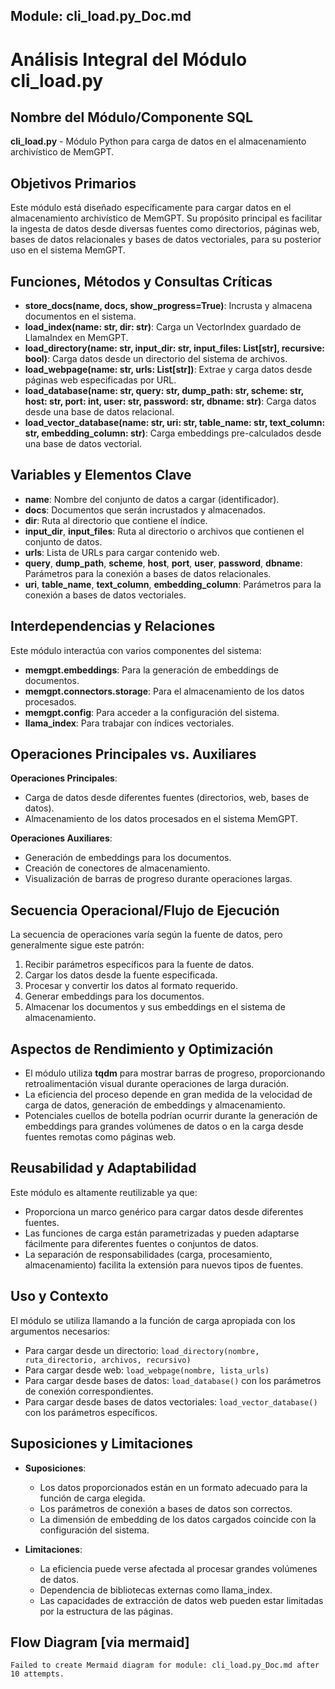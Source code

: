 ## Module: cli_load.py_Doc.md

# Análisis Integral del Módulo cli_load.py

## Nombre del Módulo/Componente SQL
**cli_load.py** - Módulo Python para carga de datos en el almacenamiento archivístico de MemGPT.

## Objetivos Primarios
Este módulo está diseñado específicamente para cargar datos en el almacenamiento archivístico de MemGPT. Su propósito principal es facilitar la ingesta de datos desde diversas fuentes como directorios, páginas web, bases de datos relacionales y bases de datos vectoriales, para su posterior uso en el sistema MemGPT.

## Funciones, Métodos y Consultas Críticas
- **store_docs(name, docs, show_progress=True)**: Incrusta y almacena documentos en el sistema.
- **load_index(name: str, dir: str)**: Carga un VectorIndex guardado de LlamaIndex en MemGPT.
- **load_directory(name: str, input_dir: str, input_files: List[str], recursive: bool)**: Carga datos desde un directorio del sistema de archivos.
- **load_webpage(name: str, urls: List[str])**: Extrae y carga datos desde páginas web especificadas por URL.
- **load_database(name: str, query: str, dump_path: str, scheme: str, host: str, port: int, user: str, password: str, dbname: str)**: Carga datos desde una base de datos relacional.
- **load_vector_database(name: str, uri: str, table_name: str, text_column: str, embedding_column: str)**: Carga embeddings pre-calculados desde una base de datos vectorial.

## Variables y Elementos Clave
- **name**: Nombre del conjunto de datos a cargar (identificador).
- **docs**: Documentos que serán incrustados y almacenados.
- **dir**: Ruta al directorio que contiene el índice.
- **input_dir**, **input_files**: Ruta al directorio o archivos que contienen el conjunto de datos.
- **urls**: Lista de URLs para cargar contenido web.
- **query**, **dump_path**, **scheme**, **host**, **port**, **user**, **password**, **dbname**: Parámetros para la conexión a bases de datos relacionales.
- **uri**, **table_name**, **text_column**, **embedding_column**: Parámetros para la conexión a bases de datos vectoriales.

## Interdependencias y Relaciones
Este módulo interactúa con varios componentes del sistema:
- **memgpt.embeddings**: Para la generación de embeddings de documentos.
- **memgpt.connectors.storage**: Para el almacenamiento de los datos procesados.
- **memgpt.config**: Para acceder a la configuración del sistema.
- **llama_index**: Para trabajar con índices vectoriales.

## Operaciones Principales vs. Auxiliares
**Operaciones Principales**:
- Carga de datos desde diferentes fuentes (directorios, web, bases de datos).
- Almacenamiento de los datos procesados en el sistema MemGPT.

**Operaciones Auxiliares**:
- Generación de embeddings para los documentos.
- Creación de conectores de almacenamiento.
- Visualización de barras de progreso durante operaciones largas.

## Secuencia Operacional/Flujo de Ejecución
La secuencia de operaciones varía según la fuente de datos, pero generalmente sigue este patrón:
1. Recibir parámetros específicos para la fuente de datos.
2. Cargar los datos desde la fuente especificada.
3. Procesar y convertir los datos al formato requerido.
4. Generar embeddings para los documentos.
5. Almacenar los documentos y sus embeddings en el sistema de almacenamiento.

## Aspectos de Rendimiento y Optimización
- El módulo utiliza **tqdm** para mostrar barras de progreso, proporcionando retroalimentación visual durante operaciones de larga duración.
- La eficiencia del proceso depende en gran medida de la velocidad de carga de datos, generación de embeddings y almacenamiento.
- Potenciales cuellos de botella podrían ocurrir durante la generación de embeddings para grandes volúmenes de datos o en la carga desde fuentes remotas como páginas web.

## Reusabilidad y Adaptabilidad
Este módulo es altamente reutilizable ya que:
- Proporciona un marco genérico para cargar datos desde diferentes fuentes.
- Las funciones de carga están parametrizadas y pueden adaptarse fácilmente para diferentes fuentes o conjuntos de datos.
- La separación de responsabilidades (carga, procesamiento, almacenamiento) facilita la extensión para nuevos tipos de fuentes.

## Uso y Contexto
El módulo se utiliza llamando a la función de carga apropiada con los argumentos necesarios:
- Para cargar desde un directorio: `load_directory(nombre, ruta_directorio, archivos, recursivo)`
- Para cargar desde web: `load_webpage(nombre, lista_urls)`
- Para cargar desde bases de datos: `load_database()` con los parámetros de conexión correspondientes.
- Para cargar desde bases de datos vectoriales: `load_vector_database()` con los parámetros específicos.

## Suposiciones y Limitaciones
- **Suposiciones**:
  - Los datos proporcionados están en un formato adecuado para la función de carga elegida.
  - Los parámetros de conexión a bases de datos son correctos.
  - La dimensión de embedding de los datos cargados coincide con la configuración del sistema.
  
- **Limitaciones**:
  - La eficiencia puede verse afectada al procesar grandes volúmenes de datos.
  - Dependencia de bibliotecas externas como llama_index.
  - Las capacidades de extracción de datos web pueden estar limitadas por la estructura de las páginas.
## Flow Diagram [via mermaid]
```mermaid
Failed to create Mermaid diagram for module: cli_load.py_Doc.md after 10 attempts.
```
